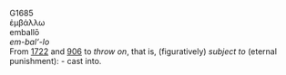 G1685  
ἐμβάλλω  
emballō  
*em-bal‘-lo*  
From [1722](g1722) and [906](g0906) to *throw* *on*, that is,
(figuratively) *subject* *to* (eternal punishment): - cast into.  
